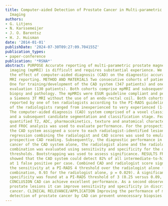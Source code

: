 ```yaml
---
title: Computer-aided Detection of Prostate Cancer in Multi-parametric Magnetic Resonance
  Imaging
authors:
- G. Litjens
- N. Karssemeijer
- J. O. Barentsz
- H. J. Huisman
date: '2014-01-01'
publishDate: '2024-07-30T09:27:09.704155Z'
publication_types:
- paper-conference
publication: '*RSNA*'
abstract: PURPOSE Accurate reporting of multi-parametric prostate magnetic resonance
  imaging (mpMRI) is difficult and requires substantial experience. We investigate
  the effect of computer-aided diagnosis (CAD) on the diagnostic accuracy of prostate
  MRI reporting. METHOD AND MATERIALS Two consecutive cohorts of patients were used.
  One for training/development of the CAD system (347 patients) and one for the prospective
  evaluation (130 patients). Both cohorts comprise mpMRI and subsequent MR-guided
  biopsy and pathology. The mpMRIs were ESUR guideline compliant and performed on
  a Siemens 3T MRI without the use of an endo-rectal coil. Both cohorts were prospectively
  reported by one of ten radiologists according to the PI-RADS guidelines. Experience
  of the radiologists ranged from inexperienced to very experienced (1-20 years).
  The computer-aided diagnosis (CAD) system comprised of a voxel classification stage
  and a subsequent candidate segmentation and classification stage. Features include
  quantified T2, ADC, pharmacokinetics, texture and anatomical characteristics. ROC
  and FROC analysis was used to evaluate performance. For the prospective validation
  the CAD system assigned a score to each radiologist-identified lesion. Logistic
  regression combining the radiologist and CAD scores was used to emulate independent,
  prospective CAD reading. Subsequently, the diagnostic performance in detecting intermediate-to-high-grade
  cancer of the CAD system alone, the radiologist alone and the radiologist CAD-system
  combination was evaluated using sensitivity and specificity for the different PI-RADS
  thresholds. Bootstrapping was used to assess significance. RESULTS FROC analyses
  showed that the CAD system could detect 82% of all intermediate-to-high-grade lesions
  at 1 false positive per case. Combined CAD and radiologist score significantly improved
  the sensitivity at a PI-RADS 4 threshold over the radiologist alone (0.98 for the
  combination, 0.93 for the radiologist alone, p = 0.029). A significantly improved
  specificity was found at a PI-RADS threshold of 3 (0.25 versus 0.09, p = 0.013).
  CONCLUSION CAD can achieve excellent performance. As a second observer to characterize
  prostate lesions it can improve sensitivity and specificity in discriminating intermediate-to-high-grade
  cancer. CLINICAL RELEVANCE/APPLICATION Improving the performance of mpMRI in the
  detection of prostate cancer by CAD can prevent unnecessary biopsies.
---
```


